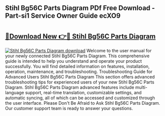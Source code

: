 ## Stihl Bg56C Parts Diagram PDf Free Download - Part-si1 Service Owner Guide ecXO9

# <h2><a href="http://dfk9rcr.blite.top/?on=Stihl+Bg56C+Parts+Diagram">🔗Download New 👉🔴 Stihl Bg56C Parts Diagram</a></h2>

[![Stihl Bg56C Parts Diagram download](https://i.imgur.com/lujVjoI.png)](http://dfk9rcr.blite.top/?on=Stihl+Bg56C+Parts+Diagram)
Welcome to the user manual for your newly connected Stihl Bg56C Parts Diagram. This comprehensive guide is intended to help you understand and operate your product successfully. You will find detailed information on features, installation, operation, maintenance, and troubleshooting. Troubleshooting Guide for Advanced Users Stihl Bg56C Parts Diagram This section offers advanced troubleshooting tips for experienced users of your new Stihl Bg56C Parts Diagram. Stihl Bg56C Parts Diagram advanced features include multi-language support, real-time translation, customizable settings, and automatic syncing, all of which can be accessed and customized through the user interface. Please Don't Be Afraid to Ask Stihl Bg56C Parts Diagram. Our customer support team is ready to answer your questions.

